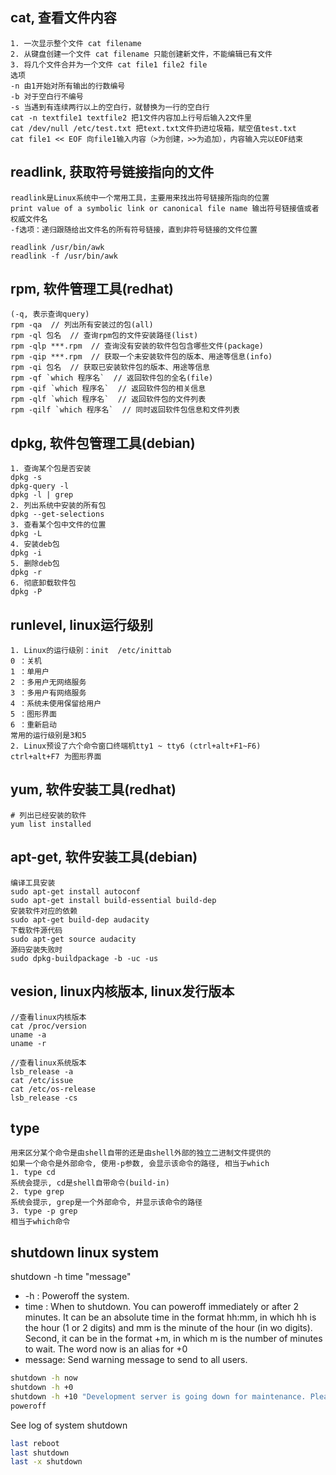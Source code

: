 ## cat, 查看文件内容

```
1. 一次显示整个文件 cat filename
2. 从键盘创建一个文件 cat filename 只能创建新文件，不能编辑已有文件
3. 将几个文件合并为一个文件 cat file1 file2 file
选项
-n 由1开始对所有输出的行数编号
-b 对于空白行不编号
-s 当遇到有连续两行以上的空白行，就替换为一行的空白行
cat -n textfile1 textfile2 把1文件内容加上行号后输入2文件里
cat /dev/null /etc/test.txt 把text.txt文件扔进垃圾箱，赋空值test.txt
cat file1 << EOF 向file1输入内容（>为创建，>>为追加），内容输入完以EOF结束
```

## readlink, 获取符号链接指向的文件

```
readlink是Linux系统中一个常用工具，主要用来找出符号链接所指向的位置
print value of a symbolic link or canonical file name 输出符号链接值或者权威文件名
-f选项：递归跟随给出文件名的所有符号链接，直到非符号链接的文件位置

readlink /usr/bin/awk
readlink -f /usr/bin/awk
```

## rpm, 软件管理工具(redhat)

```
(-q, 表示查询query)
rpm -qa  // 列出所有安装过的包(all)
rpm -ql 包名  // 查询rpm包的文件安装路径(list)
rpm -qlp ***.rpm  // 查询没有安装的软件包包含哪些文件(package)
rpm -qip ***.rpm  // 获取一个未安装软件包的版本、用途等信息(info)
rpm -qi 包名  // 获取已安装软件包的版本、用途等信息
rpm -qf `which 程序名`  // 返回软件包的全名(file)
rpm -qif `which 程序名`  // 返回软件包的相关信息
rpm -qlf `which 程序名`  // 返回软件包的文件列表
rpm -qilf `which 程序名`  // 同时返回软件包信息和文件列表
```

## dpkg, 软件包管理工具(debian)

```
1. 查询某个包是否安装
dpkg -s
dpkg-query -l
dpkg -l | grep
2. 列出系统中安装的所有包
dpkg --get-selections
3. 查看某个包中文件的位置
dpkg -L
4. 安装deb包
dpkg -i
5. 删除deb包
dpkg -r
6. 彻底卸载软件包
dpkg -P
```

## runlevel, linux运行级别

```
1. Linux的运行级别：init  /etc/inittab
0 ：关机
1 ：单用户
2 ：多用户无网络服务
3 ：多用户有网络服务
4 ：系统未使用保留给用户
5 ：图形界面
6 ：重新启动
常用的运行级别是3和5
2. Linux预设了六个命令窗口终端机tty1 ~ tty6 (ctrl+alt+F1~F6)
ctrl+alt+F7 为图形界面
```
## yum, 软件安装工具(redhat)

```
# 列出已经安装的软件
yum list installed
```

## apt-get, 软件安装工具(debian)

```
编译工具安装
sudo apt-get install autoconf
sudo apt-get install build-essential build-dep
安装软件对应的依赖
sudo apt-get build-dep audacity
下载软件源代码
sudo apt-get source audacity
源码安装失败时
sudo dpkg-buildpackage -b -uc -us
```

## vesion, linux内核版本, linux发行版本

```
//查看linux内核版本
cat /proc/version
uname -a
uname -r

//查看linux系统版本
lsb_release -a
cat /etc/issue
cat /etc/os-release
lsb_release -cs
```

## type

```
用来区分某个命令是由shell自带的还是由shell外部的独立二进制文件提供的 
如果一个命令是外部命令, 使用-p参数, 会显示该命令的路径, 相当于which
1. type cd
系统会提示, cd是shell自带命令(build-in)
2. type grep
系统会提示, grep是一个外部命令, 并显示该命令的路径
3. type -p grep
相当于which命令
```

## shutdown linux system

shutdown -h time "message"

+ -h : Poweroff the system.
+ time : When to shutdown. You can poweroff immediately or after 2 minutes. It can be an absolute time in the format hh:mm, in which hh is the hour (1 or 2 digits) and mm is the minute of the hour (in wo digits). Second, it can be in the format +m, in which m is the number of minutes to wait. The word now is an alias for +0
+ message: Send warning message to send to all users.

```sh
shutdown -h now
shutdown -h +0
shutdown -h +10 "Development server is going down for maintenance. Please save your work ASAP."
poweroff
```

See log of system shutdown
```sh
last reboot
last shutdown
last -x shutdown
```
